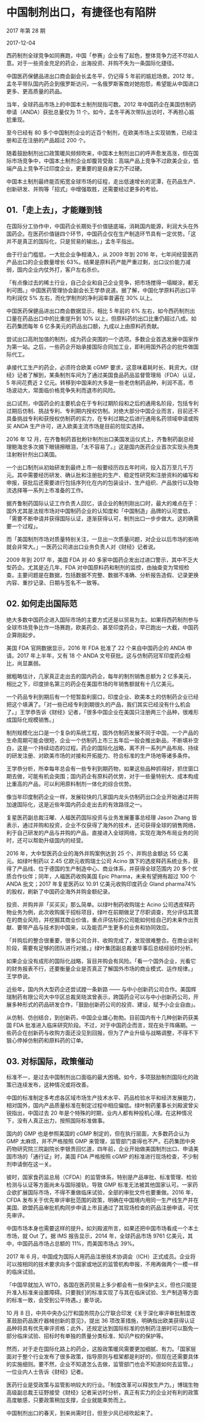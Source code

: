 # 中国制剂出口，有捷径也有陷阱

2017 年第 28 期

2017-12-04

西药制剂全球竞争如同赛跑，中国「参赛」企业有了起色，整体竞争力还不尽如人意。对于一些资金充足的药企，出海投资、并购不失为一条国际化捷径。

中国医药保健品进出口商会副会长孟冬平，仍记得 5 年前的尴尬场景。2012 年，孟冬平带队国内药企到俄罗斯访问，一名俄罗斯客商对她抱怨，希望能从中国进口更多、更高质量的药品。

当年，全球药品市场上的中国本土制剂屈指可数。2012 年中国药企在美国仿制药申请（ANDA）获批总量仅为 11 个。如今，孟冬平再次带队出访时，不再担心尴尬重现。

至今已经有 80 多个中国制剂企业的近百个制剂，在欧美市场上实现销售，已经注册和正在注册的产品超过 200 个。

随着鼓励制剂出口政策暖风频频吹来，中国本土制剂出口的呼声愈发高涨，但在国际市场竞争中，中国本土制剂企业却腹背受敌：高端产品上竞争不过欧美企业，低端产品上竞争不过印度企业，更重要的是自身实力不过硬。

中国本土制剂最终能否拓宽全球市场的征程，走出低速增长的泥潭，在药品生产、创新研发、并购等「招式」中增强取胜，还需要经过更多的考验。

## 01.「走上去」，才能赚到钱

在国际分工协作中，中国药企长期处于价值链底端，消耗国内能源，利润大头在外国药企。在医药价值链四个环节，中国药企仅在生产制造环节具有一定优势。「这并不是真正的国际化，只是贸易的输出。」孟冬平指出。

由于行业门槛低，一大批企业争相涌入，从 2009 年到 2016 年，七年间经营医药产品出口的企业数量增长 63%。结果是原料药产能严重过剩，出口议价能力减弱，国内企业内仗外打，客户左右杀价。

「有点像过去的稀土行业，自己企业和自己企业竞争，把市场搅得一塌糊涂，都无利可图。」中国医药管理协会副会长王学恭说道。据了解，中国化学原料药出口平均利润仅 5% 左右，而化学制剂的净利润率普遍在 30% 以上。

中国医药保健品进出口商会数据显示，相比 5 年前的 6% 左右，如今西药制剂出口量在药品出口中的比重提升到 10% 以上，但原料药的出口比重仍超过八成。如石药集团每年 6 亿多美元的药品出口额，九成以上由原料药贡献。

尝试出口高附加值的制剂，成为药企突围的一个选项。多数企业首选发展中国家作为第一站。之后，一些药企开始承接国际合同加工业，即利用国外药企的批件做国际代工。

承接代工生产的药企，必须符合欧美 cGMP 要求，这意味着耗时长、耗资大。《财经》记者了解到，某条制剂车间为了通过美国食品药品监督管理局（FDA）认证，5 年间花费近 2 亿元。转移到中国来的大多是一些老仿制药品种，利润不高，市场波动大，常面临价格竞争失利而退市的风险。

出口试剂，中国药企的主要机会在于专利过期阶段和之后的通用名阶段，包括专利过期后仿制、挑战专利、专利期内授权仿制。对绝大部分中国企业而言，目前还不具备挑战专利和获授权仿制药的实力，在专利过期之后进行通用名药领域申请或购买 ANDA 生产许可，进入欧美主流市场是目前的现实选择。

2016 年 12 月，在齐鲁制药首批粉针制剂出口美国发运仪式上，齐鲁制药副总经理鲍海忠多次摘下眼镜擦眼泪，「太不容易了。」这是国内医药企业首次实现头孢类注射粉针剂出口美国。

一个出口制剂从初始研发到最终上市一般要经历四五年时间，投入百万至几千万元。其中需要经历研发、确认批和注册批的生产、稳定性研究和注册资料的编写和申报，获批后还需要进行包括序列化在内的包装设计、生产组织、产品放行以及物流选择等一系列上市准备的工作。

据齐鲁制药国际认证工作负责人回忆，该企业的制剂刚出口时，最大的难点在于：国外尤其是法规市场对中国制药企业的认知度和「中国制造」品牌的认可度低，「需要不断申请并获得国际认证，逐渐获得认可，制剂出口一步步做大。这的确需要一个过程」。

而「美国制剂市场对质量特别关注，一旦出一次质量问题，对企业以后市场的影响就会非常大。」一医药公司进出口业务负责人对《财经》记者说。

2009 年到 2017 年，美国 FDA 对 40 多家中国药企发出过进口警示，其中不乏大型药企。尤其是近几年，FDA 对中国原料药和制剂的监控，由抽查变为常规检查。主要问题是在数据，包括数据不完整、数据不准确、分析报告造假、记录更换内容、重抄记录、日期与签名不一致等。

## 02. 如何走出国际范

绝大多数中国药企进入国际市场的主要方式还是以贸易为主。如果将西药制剂参与全球市场竞争比作一场赛跑，欧美药企、甚至印度药企，早已跑出一大截，中国药企算刚起步。

美国 FDA 官网数据显示，2016 年 FDA 批准了 22 个来自中国药企的 ANDA 申请。2017 年上半年，又有 18 个 ANDA 文号获批。这与仿制药冠军印度药企相比，尚显羸弱。

据粗略估计，几家真正走出去的国内药企，每年的制剂销售总额为 2 亿多美元，相比之下，印度排名第三的药企在美国市场的年销售额就有十几亿美元。

一个药品专利到期后有一个短暂盈利窗口，印度企业、欧美本土的仿制药企业已经把这个填满了。「对一些已经专利到期很久的产品，我们其实已经没有什么机会了。」王学恭告诉《财经》记者，「很多中国企业在美国只注册两三个品种，很难形成国际化规模销售。」

制剂规模化出口是一个复杂的系统工程，国外仿制药发展不同于中国，一个产品的生命周期可能会很短，企业一个仿制药上市三五年后一般会推出新品，不断填补空白，这是一个持续动态的过程。药企的国际化战略，离不开一系列产品布局、持续的研发注册、对欧美市场的对接和开拓能力、符合标准的生产场地等诸多条件。

王学恭分析，所幸每年总会有一些专利到期药物，如果这些品种抓得好，抓住窗口期去做，可能有机会突围；国内药企有原料药优势，对于一些量特别大、成本构成比重高的产品，可以利用原料制剂一体化的综合优势。

像当年印度制药企业一样，发展较快的几家国内龙头仿制药出口企业开始通过并购加速国际化，这是近些年国内药企走出去的有效路径之一。

复星医药副总裁汪曜、人福医药国际投资与业务发展董事总经理 Jason Zhang 皆表示，通过并购和投资，企业不仅获得了海外的技术，还可获得全球的销售网络，利于自己研发的产品与并购的产品，直接进入全球网络，实现在海外布局业务的同时，还可以帮助升级国内的经营。

2016 年，大中型医药企业的海外并购案例达到 25 个，并购总金额达 55 亿美元。如绿叶制药以 2.45 亿欧元收购瑞士公司 Acino 旗下的透皮释药系统业务，获得了产品线、位于德国的生产制造中心、商业体系，并获得全球范围内 20 多个优质合作伙伴；同年，人福医药收购美国 Epic Pharma，未来有望拥有超过 100 个 ANDA 批文；2017 年复星医药以 10.91 亿美元收购印度药企 Gland pharma74% 的股权，刷新了中国药企海外并购金额纪录。

投资、并购并非「买买买」那么简单。以绿叶制药收购瑞士 Acino 公司透皮释药物业务为例，此次收购属于招标项目，绿叶在前期做足了尽职调查，充分评估其潜在的商业风险，并挖掘其商业价值，重点评估标的公司能如何给自己的未来作出贡献、要带产品与技术到中国来，以及能否产生更多的业务和协同效应。

「并购后的整合很重要，很多公司合并、收购完成了，发现很难整合。在商业谈判阶段，需要有足够的团队进行对接。」绿叶集团副总裁姜华事后总结经验时分析。

如果企业没有成形的国际化战略，盲目并购会有风险。「看一个国外企业，光看它的财务报表不行，还要衡量企业是否真正了解国外市场的商业模式、运作规律。」王学恭说。

近些年，国内外大型药企还尝试蹚一条新路 —— 与中小创新药公司合作。美国辉瑞制药有限公司大中华区总裁吴晓滨曾表示，跨国药企可以与中小创新药公司，开展多种形式的药品研发合作，「鼓励创新药公司的投资、建设，赋予小企业自由」。

从仿制、仿创结合，到创新药，中国企业雄心勃勃。目前国内有十几种创新药获美国 FDA 批准进入临床研究阶段。不过，对于中国药企而言，现在处于阵痛期。一些药企在创新药与收购方面还没见到回报，但为了产业升级与战略调整，不得不下狠心停掉仿制药和原料药的订单。

## 03. 对标国际，政策催动

标准不一，是过去中国制剂出口面临的最大困境。如今，多项鼓励制剂国际化的政策已连续发布，这种情况或将改善。

中国的标准制定多考虑各区域市场生产技术水平、药品检验水平和经济发展能力，相对国外，国内产品质量标准在制定过程中相应偏低。绿叶制药董事长刘殿波曾尖锐指出，中国过去 20 年是个特殊的时期，业内人都有种投机心理。在这种情况下，没有人真正出力，按照国际标准做事。

国内的 GMP 也是参照美国的 cGMP 制定的，但在执行层面，大多数药企认为 GMP 太麻烦，并不严格按照 GMP 来管理，监管部门查得也不严。石药集团中央药物研究院三院副院长李银贵回忆道，四年前，企业开始做美国制剂出口、申请美国市场的「通行证」时，美国 FDA 严格按照 cGMP 的标准进行现场检查，不少制剂申请倒在这一关。

彼时，国家食药监总局（CFDA）的监管体系，特别是产品审批、标准管理、检验检测与认证等方面尚未与国际接轨，导致 GMP 标准无法被其他国家认可。一家药企欲扩展国际市场，不得不重做临床试验，全部的审批文件也要重做。2016 年，CFDA 发布关于优先审评审批范围的政策，明确在中国境内用同一生产线生产并在美国、欧盟药品审批机构同步申请上市且通过了其现场检查的药品注册申请，可优先审评。

中国市场本身也需要这样的提升。如刘殿波所言，如果还把中国市场看成一个本土市场，就 Out 了。据 IMS 报告显示，2014 年，全球药品市场 9761 亿美元，其中，中国药品市场占总额的 11%，而美国市场占 39%。

2017 年 6 月，中国成为国际人用药品注册技术协调会（ICH）正式成员。企业将可以按相同的技术要求向多个国家或地区的监管机构申报，不用再做两个一模一样的临床试验。

「中国早就加入 WTO，各国在医药贸易上多少都会有一些保护主义，但也只能提升准入标准来设置障碍。只要我们的标准实现了与其在临床试验、生产制造等方面的标准一致，会受到公平待遇。」姜华说。

10 月 8 日，中共中央办公厅和国务院办公厅联合印发《关于深化审评审批制度改革鼓励药品医疗器械创新的意见》，提出 36 项改革措施，明确指出欧美获得认证品种将具有优先审评资格；此外，还规定达到国际标准的仿制药注册时可以豁免一部分临床试验、招标时有单独的质量分类标准、知识产权的保护等。

然而，对于走在国际化路上的药企，这股政策暖风需要更加细腻、有力。「国家层面对于整个行业发布了很多政策，指导原则与框架都是利好的，但现在还需要具体的实施细则。要不然，企业不知道怎么去做，监管部门也会不知道如何去监管。」一位业内人士告诉《财经》记者。

医药行业是受政策与监管影响较大的行业。「制度改革可以释放生产力。」博瑞生物高级副总裁王征野接受《财经》记者采访时分析，真正有实力的企业对有利的政策高度敏感，只要政策稍加支撑，企业就能乘势而上。

中国制剂出口的春天，到来尚需时日，但至少风已经吹起来了。